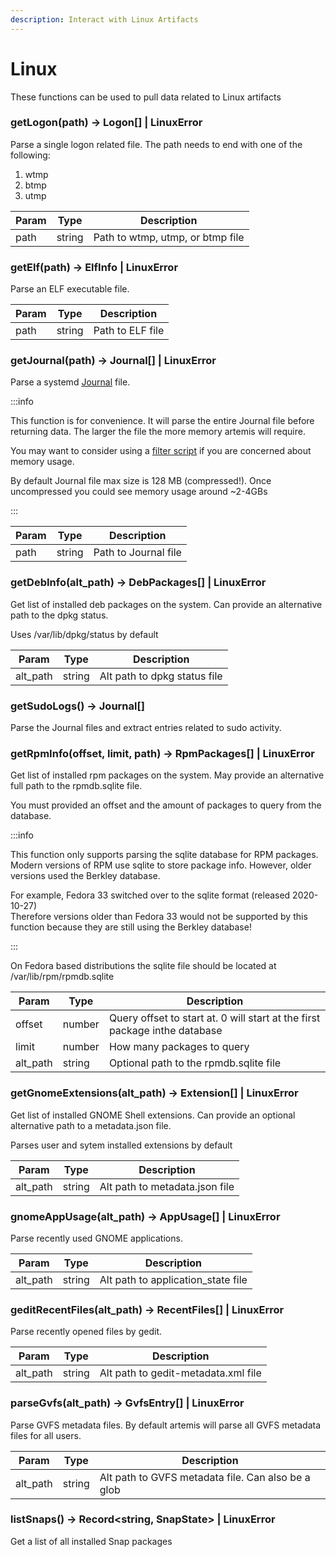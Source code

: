 ```yaml
---
description: Interact with Linux Artifacts
---
```


# Linux

These functions can be used to pull data related to Linux artifacts

### getLogon(path) -> Logon[] | LinuxError

Parse a single logon related file. The path needs to end with one of the
following:

1. wtmp
2. btmp
3. utmp

| Param | Type   | Description                      |
| ----- | ------ | -------------------------------- |
| path  | string | Path to wtmp, utmp, or btmp file |

### getElf(path) -> ElfInfo | LinuxError

Parse an ELF executable file.

| Param | Type   | Description      |
| ----- | ------ | ---------------- |
| path  | string | Path to ELF file |

### getJournal(path) -> Journal[] | LinuxError

Parse a systemd [Journal](../../Artifacts/Linux%20Artifacts/journals.md) file.

:::info

This function is for convenience. It will parse the entire Journal file before
returning data. The larger the file the more memory artemis will require.

You may want to consider using a
[filter script](../../Intro/Scripting/filterscripts.md) if you are concerned
about memory usage.

By default Journal file max size is 128 MB (compressed!). Once uncompressed you
could see memory usage around ~2-4GBs

:::

| Param | Type   | Description          |
| ----- | ------ | -------------------- |
| path  | string | Path to Journal file |

### getDebInfo(alt_path) -> DebPackages[] | LinuxError

Get list of installed deb packages on the system. Can provide an alternative
path to the dpkg status.

Uses /var/lib/dpkg/status by default

| Param    | Type   | Description                  |
| -------- | ------ | ---------------------------- |
| alt_path | string | Alt path to dpkg status file |

### getSudoLogs() -> Journal[]

Parse the Journal files and extract entries related to sudo activity.

### getRpmInfo(offset, limit, path) -> RpmPackages[] | LinuxError

Get list of installed rpm packages on the system. May provide an alternative
full path to the rpmdb.sqlite file.

You must provided an offset and the amount of packages to query from the
database.

:::info

This function only supports parsing the sqlite database for RPM packages.\
Modern versions of RPM use sqlite to store package info. However, older versions
used the Berkley database.

For example, Fedora 33 switched over to the sqlite format (released 2020-10-27)\
Therefore versions older than Fedora 33 would not be supported by this function
because they are still using the Berkley database!

:::

On Fedora based distributions the sqlite file should be located at
/var/lib/rpm/rpmdb.sqlite

| Param    | Type   | Description                                                                |
| -------- | ------ | -------------------------------------------------------------------------- |
| offset   | number | Query offset to start at. 0 will start at the first package inthe database |
| limit    | number | How many packages to query                                                 |
| alt_path | string | Optional path to the rpmdb.sqlite file                                     |

### getGnomeExtensions(alt_path) -> Extension[] | LinuxError

Get list of installed GNOME Shell extensions. Can provide an optional
alternative path to a metadata.json file.

Parses user and sytem installed extensions by default

| Param    | Type   | Description                    |
| -------- | ------ | ------------------------------ |
| alt_path | string | Alt path to metadata.json file |

### gnomeAppUsage(alt_path) -> AppUsage[] | LinuxError

Parse recently used GNOME applications.

| Param    | Type   | Description                        |
| -------- | ------ | ---------------------------------- |
| alt_path | string | Alt path to application_state file |

### geditRecentFiles(alt_path) -> RecentFiles[] | LinuxError

Parse recently opened files by gedit.

| Param    | Type   | Description                         |
| -------- | ------ | ----------------------------------- |
| alt_path | string | Alt path to gedit-metadata.xml file |

### parseGvfs(alt_path) -> GvfsEntry[] | LinuxError

Parse GVFS metadata files. By default artemis will parse all GVFS metadata files
for all users.

| Param    | Type   | Description                                        |
| -------- | ------ | -------------------------------------------------- |
| alt_path | string | Alt path to GVFS metadata file. Can also be a glob |

### listSnaps() -> Record&lt;string, SnapState&gt; | LinuxError

Get a list of all installed Snap packages
